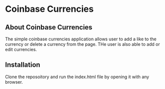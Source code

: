 
# Coinbase Currencies

## About Coinbase Currencies

The simple coinbase currencies application allows user to add a like to the currency or delete a currency from the page. THe user is also able to add or edit currencies.

## Installation

Clone the reposoitory and run the index.html file by opening it with any browser.

